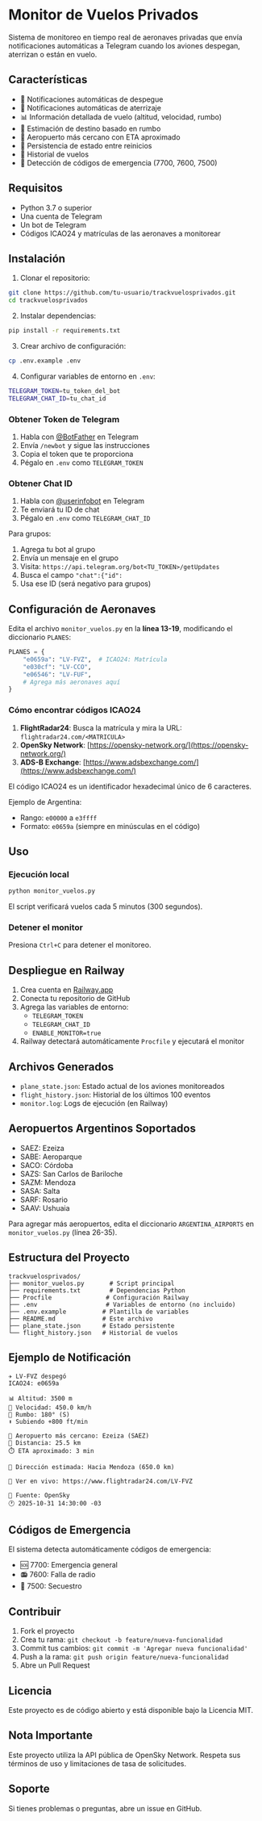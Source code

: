 # Monitor de Vuelos Privados

Sistema de monitoreo en tiempo real de aeronaves privadas que envía notificaciones automáticas a Telegram cuando los aviones despegan, aterrizan o están en vuelo.

## Características

- 🛫 Notificaciones automáticas de despegue
- 🛬 Notificaciones automáticas de aterrizaje
- 📊 Información detallada de vuelo (altitud, velocidad, rumbo)
- 🧭 Estimación de destino basado en rumbo
- 📍 Aeropuerto más cercano con ETA aproximado
- 🔄 Persistencia de estado entre reinicios
- 📜 Historial de vuelos
- 🚨 Detección de códigos de emergencia (7700, 7600, 7500)

## Requisitos

- Python 3.7 o superior
- Una cuenta de Telegram
- Un bot de Telegram
- Códigos ICAO24 y matrículas de las aeronaves a monitorear

## Instalación

1. Clonar el repositorio:
```bash
git clone https://github.com/tu-usuario/trackvuelosprivados.git
cd trackvuelosprivados
```

2. Instalar dependencias:
```bash
pip install -r requirements.txt
```

3. Crear archivo de configuración:
```bash
cp .env.example .env
```

4. Configurar variables de entorno en `.env`:
```bash
TELEGRAM_TOKEN=tu_token_del_bot
TELEGRAM_CHAT_ID=tu_chat_id
```

### Obtener Token de Telegram

1. Habla con [@BotFather](https://t.me/botfather) en Telegram
2. Envía `/newbot` y sigue las instrucciones
3. Copia el token que te proporciona
4. Pégalo en `.env` como `TELEGRAM_TOKEN`

### Obtener Chat ID

1. Habla con [@userinfobot](https://t.me/userinfobot) en Telegram
2. Te enviará tu ID de chat
3. Pégalo en `.env` como `TELEGRAM_CHAT_ID`

Para grupos:
1. Agrega tu bot al grupo
2. Envía un mensaje en el grupo
3. Visita: `https://api.telegram.org/bot<TU_TOKEN>/getUpdates`
4. Busca el campo `"chat":{"id":`
5. Usa ese ID (será negativo para grupos)

## Configuración de Aeronaves

Edita el archivo `monitor_vuelos.py` en la **línea 13-19**, modificando el diccionario `PLANES`:

```python
PLANES = {
    "e0659a": "LV-FVZ",  # ICAO24: Matrícula
    "e030cf": "LV-CCO",
    "e06546": "LV-FUF",
    # Agrega más aeronaves aquí
}
```

### Cómo encontrar códigos ICAO24

1. **FlightRadar24**: Busca la matrícula y mira la URL: `flightradar24.com/<MATRICULA>`
2. **OpenSky Network**: [https://opensky-network.org/](https://opensky-network.org/)
3. **ADS-B Exchange**: [https://www.adsbexchange.com/](https://www.adsbexchange.com/)

El código ICAO24 es un identificador hexadecimal único de 6 caracteres.

Ejemplo de Argentina:
- Rango: `e00000` a `e3ffff`
- Formato: `e0659a` (siempre en minúsculas en el código)

## Uso

### Ejecución local

```bash
python monitor_vuelos.py
```

El script verificará vuelos cada 5 minutos (300 segundos).

### Detener el monitor

Presiona `Ctrl+C` para detener el monitoreo.

## Despliegue en Railway

1. Crea cuenta en [Railway.app](https://railway.app)
2. Conecta tu repositorio de GitHub
3. Agrega las variables de entorno:
   - `TELEGRAM_TOKEN`
   - `TELEGRAM_CHAT_ID`
   - `ENABLE_MONITOR=true`
4. Railway detectará automáticamente `Procfile` y ejecutará el monitor

## Archivos Generados

- `plane_state.json`: Estado actual de los aviones monitoreados
- `flight_history.json`: Historial de los últimos 100 eventos
- `monitor.log`: Logs de ejecución (en Railway)

## Aeropuertos Argentinos Soportados

- SAEZ: Ezeiza
- SABE: Aeroparque
- SACO: Córdoba
- SAZS: San Carlos de Bariloche
- SAZM: Mendoza
- SASA: Salta
- SARF: Rosario
- SAAV: Ushuaia

Para agregar más aeropuertos, edita el diccionario `ARGENTINA_AIRPORTS` en `monitor_vuelos.py` (línea 26-35).

## Estructura del Proyecto

```
trackvuelosprivados/
├── monitor_vuelos.py       # Script principal
├── requirements.txt        # Dependencias Python
├── Procfile               # Configuración Railway
├── .env                   # Variables de entorno (no incluido)
├── .env.example          # Plantilla de variables
├── README.md             # Este archivo
├── plane_state.json      # Estado persistente
└── flight_history.json   # Historial de vuelos
```

## Ejemplo de Notificación

```
✈️ LV-FVZ despegó
ICAO24: e0659a

📊 Altitud: 3500 m
🚀 Velocidad: 450.0 km/h
🧭 Rumbo: 180° (S)
⬆️ Subiendo +800 ft/min

📍 Aeropuerto más cercano: Ezeiza (SAEZ)
📏 Distancia: 25.5 km
⏱️ ETA aproximado: 3 min

🎯 Dirección estimada: Hacia Mendoza (650.0 km)

🔗 Ver en vivo: https://www.flightradar24.com/LV-FVZ

📡 Fuente: OpenSky
🕐 2025-10-31 14:30:00 -03
```

## Códigos de Emergencia

El sistema detecta automáticamente códigos de emergencia:
- 🆘 7700: Emergencia general
- 📻 7600: Falla de radio
- 🚨 7500: Secuestro

## Contribuir

1. Fork el proyecto
2. Crea tu rama: `git checkout -b feature/nueva-funcionalidad`
3. Commit tus cambios: `git commit -m 'Agregar nueva funcionalidad'`
4. Push a la rama: `git push origin feature/nueva-funcionalidad`
5. Abre un Pull Request

## Licencia

Este proyecto es de código abierto y está disponible bajo la Licencia MIT.

## Nota Importante

Este proyecto utiliza la API pública de OpenSky Network. Respeta sus términos de uso y limitaciones de tasa de solicitudes.

## Soporte

Si tienes problemas o preguntas, abre un issue en GitHub.
